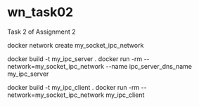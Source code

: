 # wn_task02
Task 2 of Assignment 2

docker network create my_socket_ipc_network

docker build -t my_ipc_server .
docker run -rm --network=my_socket_ipc_network --name ipc_server_dns_name my_ipc_server

docker build -t my_ipc_client .
docker run -rm --network=my_socket_ipc_network my_ipc_client
